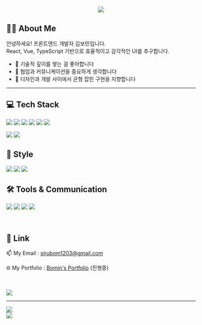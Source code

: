 <h1 align="center">
<img src="https://readme-typing-svg.herokuapp.com/?lines=안녕하세요+프론트엔드+개발자+김보민입니다!;&color=18DEA2&left=true&size=20&duration=3000&pause=2000" />
</h1>

## 👩‍💻 About Me
안녕하세요! 프론트엔드 개발자 김보민입니다.  
React, Vue, TypeScript 기반으로 효율적이고 감각적인 UI를 추구합니다.

- 🧠 기술적 깊이를 쌓는 걸 좋아합니다 
- 🤝 협업과 커뮤니케이션을 중요하게 생각합니다
- 🎨 디자인과 개발 사이에서 균형 잡힌 구현을 지향합니다

---

## 💻 Tech Stack

<p>
  <img src="https://img.shields.io/badge/HTML5-E34F26?style=flat&logo=html5&logoColor=white" />
  <img src="https://img.shields.io/badge/JavaScript-F7DF1E?style=flat&logo=javascript&logoColor=black" />
  <img src="https://img.shields.io/badge/TypeScript-3178C6?style=flat&logo=typescript&logoColor=white" />
  <img src="https://img.shields.io/badge/React-61DAFB?style=flat&logo=react&logoColor=white" />
  <img src="https://img.shields.io/badge/Vue.js-4FC08D?style=flat&logo=vue.js&logoColor=white" />
  <img src="https://img.shields.io/badge/Next.js-000000?style=flat&logo=nextdotjs&logoColor=white" />
 
</p>
<p>
   <img src="https://img.shields.io/badge/Zustand-🐻?style=flat" />
  <img src="https://img.shields.io/badge/TanStack%20Query-FF4154?style=flat&logo=react-query&logoColor=white" />
</p>


## 💅 Style
<p>
  <img src="https://img.shields.io/badge/CSS3-1572B6?style=flat&logo=css3&logoColor=white" />
  <img src="https://img.shields.io/badge/TailwindCSS-38B2AC?style=flat&logo=tailwind-css&logoColor=white" />
  <img src="https://img.shields.io/badge/styled--components-DB7093?style=flat&logo=styled-components&logoColor=white" />

</p>

##  🛠️ Tools & Communication
<p>
<img src="https://img.shields.io/badge/GitHub-181717?style=flat&logo=github&logoColor=white" />
<img src="https://img.shields.io/badge/Figma-F24E1E?style=flat&logo=figma&logoColor=white" />
<img src="https://img.shields.io/badge/Notion-000000?style=flat&logo=notion&logoColor=white" />
<img src="https://img.shields.io/badge/Slack-4A154B?style=flat&logo=slack&logoColor=white" />
  
</p>

<br/>

## 🔗 Link
<p>
📫 My Email : <a href="mailto:sirubom1203@gmail.com">sirubom1203@gmail.com</a>
</p>
<p>
  🌐 My Portfolio : <a href="https://github.com/Porc-FE/Bomin">Bomin's Portfolio</a> (진행중)

</p>


<br />
<br />
<img src="https://komarev.com/ghpvc/?username=marchbom&label=Profile%20views&color=0e75b6&style=flat" />


---
<p align="">
  <img src="https://github-readme-stats.vercel.app/api?username=marchbom&show_icons=true&theme=graywhite" />
  <br />
  <img src="https://github-readme-stats.vercel.app/api/top-langs/?username=marchbom&layout=compact&theme=graywhite" />
</p>


